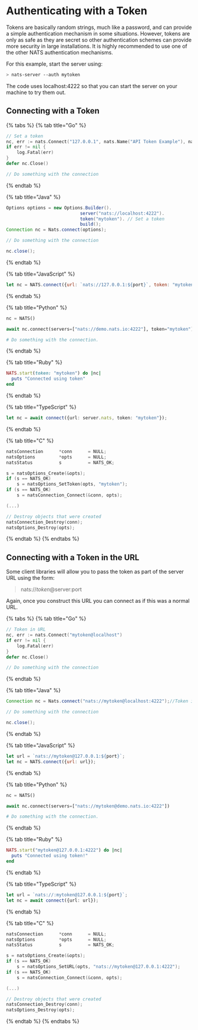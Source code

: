 # Authenticating with a Token

Tokens are basically random strings, much like a password, and can provide a simple authentication mechanism in some situations. However, tokens are only as safe as they are secret so other authentication schemes can provide more security in large installations. It is highly recommended to use one of the other NATS authentication mechanisms.

For this example, start the server using:

```bash
> nats-server --auth mytoken
```

The code uses localhost:4222 so that you can start the server on your machine to try them out.

## Connecting with a Token

{% tabs %}
{% tab title="Go" %}
```go
// Set a token
nc, err := nats.Connect("127.0.0.1", nats.Name("API Token Example"), nats.Token("mytoken"))
if err != nil {
    log.Fatal(err)
}
defer nc.Close()

// Do something with the connection
```
{% endtab %}

{% tab title="Java" %}
```java
Options options = new Options.Builder().
                            server("nats://localhost:4222").
                            token("mytoken"). // Set a token
                            build();
Connection nc = Nats.connect(options);

// Do something with the connection

nc.close();
```
{% endtab %}

{% tab title="JavaScript" %}
```javascript
let nc = NATS.connect({url: `nats://127.0.0.1:${port}`, token: "mytoken!"});
```
{% endtab %}

{% tab title="Python" %}
```python
nc = NATS()

await nc.connect(servers=["nats://demo.nats.io:4222"], token="mytoken")

# Do something with the connection.
```
{% endtab %}

{% tab title="Ruby" %}
```ruby
NATS.start(token: "mytoken") do |nc|
  puts "Connected using token"
end
```
{% endtab %}

{% tab title="TypeScript" %}
```typescript
let nc = await connect({url: server.nats, token: "mytoken"});
```
{% endtab %}

{% tab title="C" %}
```c
natsConnection      *conn      = NULL;
natsOptions         *opts      = NULL;
natsStatus          s          = NATS_OK;

s = natsOptions_Create(&opts);
if (s == NATS_OK)
    s = natsOptions_SetToken(opts, "mytoken");
if (s == NATS_OK)
    s = natsConnection_Connect(&conn, opts);

(...)

// Destroy objects that were created
natsConnection_Destroy(conn);
natsOptions_Destroy(opts);
```
{% endtab %}
{% endtabs %}

## Connecting with a Token in the URL

Some client libraries will allow you to pass the token as part of the server URL using the form:

> nats://_token_@server:port

Again, once you construct this URL you can connect as if this was a normal URL.

{% tabs %}
{% tab title="Go" %}
```go
// Token in URL
nc, err := nats.Connect("mytoken@localhost")
if err != nil {
    log.Fatal(err)
}
defer nc.Close()

// Do something with the connection
```
{% endtab %}

{% tab title="Java" %}
```java
Connection nc = Nats.connect("nats://mytoken@localhost:4222");//Token in URL

// Do something with the connection

nc.close();
```
{% endtab %}

{% tab title="JavaScript" %}
```javascript
let url = `nats://mytoken@127.0.0.1:${port}`;
let nc = NATS.connect({url: url});
```
{% endtab %}

{% tab title="Python" %}
```python
nc = NATS()

await nc.connect(servers=["nats://mytoken@demo.nats.io:4222"])

# Do something with the connection.
```
{% endtab %}

{% tab title="Ruby" %}
```ruby
NATS.start("mytoken@127.0.0.1:4222") do |nc|
  puts "Connected using token!"
end
```
{% endtab %}

{% tab title="TypeScript" %}
```typescript
let url = `nats://:mytoken@127.0.0.1:${port}`;
let nc = await connect({url: url});
```
{% endtab %}

{% tab title="C" %}
```c
natsConnection      *conn      = NULL;
natsOptions         *opts      = NULL;
natsStatus          s          = NATS_OK;

s = natsOptions_Create(&opts);
if (s == NATS_OK)
    s = natsOptions_SetURL(opts, "nats://mytoken@127.0.0.1:4222");
if (s == NATS_OK)
    s = natsConnection_Connect(&conn, opts);

(...)

// Destroy objects that were created
natsConnection_Destroy(conn);
natsOptions_Destroy(opts);
```
{% endtab %}
{% endtabs %}

